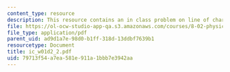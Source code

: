 ```yaml
---
content_type: resource
description: This resource contains an in class problem on line of charge.
file: https://ol-ocw-studio-app-qa.s3.amazonaws.com/courses/8-02-physics-ii-electricity-and-magnetism-spring-2007/79713f54a7ea581e911a1bbb7e3942aa_ic_w01d2_2.pdf
file_type: application/pdf
parent_uid: ad9d1a7e-98d0-b1ff-318d-13ddbf7639b1
resourcetype: Document
title: ic_w01d2_2.pdf
uid: 79713f54-a7ea-581e-911a-1bbb7e3942aa
---
```


